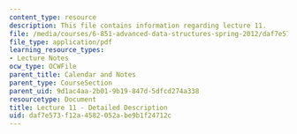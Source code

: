 ```yaml
---
content_type: resource
description: This file contains information regarding lecture 11.
file: /media/courses/6-851-advanced-data-structures-spring-2012/daf7e573f12a4582052abe9b1f24712c_MIT6_851S12_Lecture11.pdf
file_type: application/pdf
learning_resource_types:
- Lecture Notes
ocw_type: OCWFile
parent_title: Calendar and Notes
parent_type: CourseSection
parent_uid: 9d1ac4aa-2b01-9b19-847d-5dfcd274a338
resourcetype: Document
title: Lecture 11 - Detailed Description
uid: daf7e573-f12a-4582-052a-be9b1f24712c
---
```

